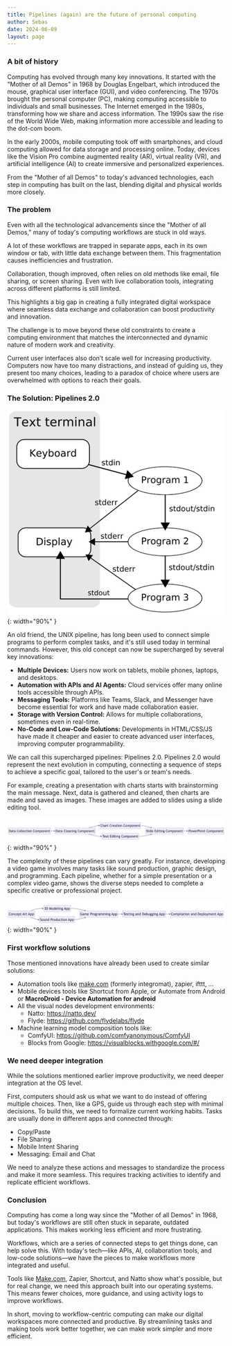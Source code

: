 ```yaml
---
title: Pipelines (again) are the future of personal computing
author: Sebas
date: 2024-06-09
layout: page
---
```


### A bit of history

Computing has evolved through many key innovations. It started with the "Mother of all Demos" in 1968 by Douglas Engelbart, which introduced the mouse, graphical user interface (GUI), and video conferencing. The 1970s brought the personal computer (PC), making computing accessible to individuals and small businesses. The Internet emerged in the 1980s, transforming how we share and access information. The 1990s saw the rise of the World Wide Web, making information more accessible and leading to the dot-com boom.

In the early 2000s, mobile computing took off with smartphones, and cloud computing allowed for data storage and processing online. Today, devices like the Vision Pro combine augmented reality (AR), virtual reality (VR), and artificial intelligence (AI) to create immersive and personalized experiences.

From the "Mother of all Demos" to today's advanced technologies, each step in computing has built on the last, blending digital and physical worlds more closely.

### The problem

Even with all the technological advancements since the "Mother of all Demos," many of today's computing workflows are stuck in old ways.

A lot of these workflows are trapped in separate apps, each in its own window or tab, with little data exchange between them. This fragmentation causes inefficiencies and frustration.

Collaboration, though improved, often relies on old methods like email, file sharing, or screen sharing. Even with live collaboration tools, integrating across different platforms is still limited.

This highlights a big gap in creating a fully integrated digital workspace where seamless data exchange and collaboration can boost productivity and innovation.

The challenge is to move beyond these old constraints to create a computing environment that matches the interconnected and dynamic nature of modern work and creativity.

Current user interfaces also don’t scale well for increasing productivity. Computers now have too many distractions, and instead of guiding us, they present too many choices, leading to a paradox of choice where users are overwhelmed with options to reach their goals.

### The Solution: Pipelines 2.0

![Untitled](/assets/images/2024-06-09-pipeline2-img/Untitled.png){: width="90%" }

An old friend, the UNIX pipeline, has long been used to connect simple programs to perform complex tasks, and it's still used today in terminal commands. However, this old concept can now be supercharged by several key innovations:

- **Multiple Devices:** Users now work on tablets, mobile phones, laptops, and desktops.
- **Automation with APIs and AI Agents:** Cloud services offer many online tools accessible through APIs.
- **Messaging Tools:** Platforms like Teams, Slack, and Messenger have become essential for work and have made collaboration easier.
- **Storage with Version Control:** Allows for multiple collaborations, sometimes even in real-time.
- **No-Code and Low-Code Solutions:** Developments in HTML/CSS/JS have made it cheaper and easier to create advanced user interfaces, improving computer programmability.

We can call this supercharged pipelines: Pipelines 2.0. Pipelines 2.0 would represent the next evolution in computing, connecting a sequence of steps to achieve a specific goal, tailored to the user's or team's needs.

For example, creating a presentation with charts starts with brainstorming the main message. Next, data is gathered and cleaned, then charts are made and saved as images. These images are added to slides using a slide editing tool.

![Untitled](/assets/images/2024-06-09-pipeline2-img/Untitled%201.png){: width="90%" }

The complexity of these pipelines can vary greatly. For instance, developing a video game involves many tasks like sound production, graphic design, and programming. Each pipeline, whether for a simple presentation or a complex video game, shows the diverse steps needed to complete a specific creative or professional project.

![Untitled](/assets/images/2024-06-09-pipeline2-img/Untitled%202.png){: width="90%" }

### First workflow solutions

Those mentioned innovations have already been used to create similar solutions:

- Automation tools like [make.com](http://make.com) (formerly integromat), zapier, ifttt, …
- Mobile devices tools like Shortcut from Apple, or Automate from Android or **MacroDroid - Device Automation for android**
- All the visual nodes development environments:
    - Natto: https://natto.dev/
    - Flyde: https://github.com/flydelabs/flyde
- Machine learning model composition tools like:
    - ComfyUI: https://github.com/comfyanonymous/ComfyUI
    - Blocks from Google: https://visualblocks.withgoogle.com/#/

### We need deeper integration

While the solutions mentioned earlier improve productivity, we need deeper integration at the OS level.

First, computers should ask us what we want to do instead of offering multiple choices. Then, like a GPS, guide us through each step with minimal decisions. To build this, we need to formalize current working habits. Tasks are usually done in different apps and connected through:

- Copy/Paste
- File Sharing
- Mobile Intent Sharing
- Messaging: Email and Chat

We need to analyze these actions and messages to standardize the process and make it more seamless. This requires tracking activities to identify and replicate efficient workflows.

### Conclusion

Computing has come a long way since the "Mother of all Demos" in 1968, but today's workflows are still often stuck in separate, outdated applications. This makes working less efficient and more frustrating.

Workflows, which are a series of connected steps to get things done, can help solve this. With today's tech—like APIs, AI, collaboration tools, and low-code solutions—we have the pieces to make workflows more integrated and useful.

Tools like [Make.com](http://make.com/), Zapier, Shortcut, and Natto show what's possible, but for real change, we need this approach built into our operating systems. This means fewer choices, more guidance, and using activity logs to improve workflows.

In short, moving to workflow-centric computing can make our digital workspaces more connected and productive. By streamlining tasks and making tools work better together, we can make work simpler and more efficient.